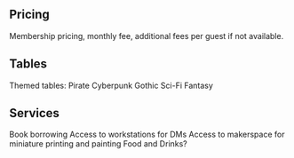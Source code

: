 ## Pricing
Membership pricing, monthly fee, additional fees per guest if not available.
## Tables
Themed tables:
Pirate
Cyberpunk
Gothic
Sci-Fi
Fantasy
## Services
Book borrowing
Access to workstations for DMs
Access to makerspace for miniature printing and painting
Food and Drinks? 